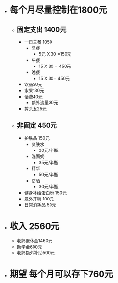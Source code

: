 - # 每个月尽量控制在1800元
	- ## 固定支出 1400元
		- 一日三餐 1050
			- 早餐
				- 5元 X 30 =150元
			- 午餐
				- 15 X 30 = 450元
			- 晚餐
				- 15 X 30= 450元
		- 饮品50元
		- 水果130元
		- 话费40元
			- 额外流量30元
		- 剪头发25元
	- ## 非固定  450元
		- 护肤品 150元
			- 爽肤水
				- 30元/半瓶
			- 洗面奶
				- 35元/半瓶
			- 精华
				- 50元/半瓶
			- 防晒
				- 30元/半瓶
		- 健身补给蛋白粉 150元
		- 意外开销 100元
		- 日常消耗品 50元
- # 收入 2560元
	- 老妈退休金1460元
	- 助学金600元
	- 老妈额外补助500元
- # 期望 每个月可以存下760元
